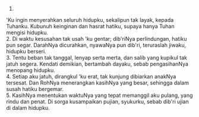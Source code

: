 1.
'Ku ingin menyerahkan seluruh hidupku,
sekalipun tak layak, kepada Tuhanku.
Kubunuh keinginan dan hasrat hatiku,
supaya hanya Tuhan mengisi hidupku.
<br>
2.
Di waktu kesusahan tak usah 'ku gentar;
dib'riNya perlindungan, hatiku pun segar.
DarahNya dicurahkan, nyawaNya pun dib'ri,
teruraslah jiwaku, hidupku berseri.
<br>
3.
Tentu beban tak tanggal, lenyap serta merta,
dan salib yang kupikul tak jatuh segera.
Kendati demikian, bertambah dayaku,
sebab pengasihanNya menopang hidupku.
<br>
4.
Setiap aku jatuh, dirangkul 'ku erat,
tak kunjung dibiarkan anakNya tersesat.
Dan RohNya menerangkan kasihNya yang besar,
sehingga dalam susah hatiku bergemar.
<br>
5.
KasihNya menentukan waktuNya yang tepat
memanggil aku pulang, yang rindu dan penat.
Di sorga kusampaikan pujian, syukurku,
sebab dib'ri ujian di dalam hidupku.